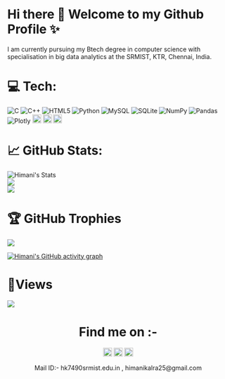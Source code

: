 # Hi there 👋 Welcome to my Github Profile ✨

I am currently pursuing my Btech degree in computer science with specialisation in big data analytics at the SRMIST, KTR, Chennai, India. 

# 💻 Tech:
![C](https://img.shields.io/badge/c-%2300599C.svg?style=for-the-badge&logo=c&logoColor=white) ![C++](https://img.shields.io/badge/c++-%2300599C.svg?style=for-the-badge&logo=c%2B%2B&logoColor=white) ![HTML5](https://img.shields.io/badge/html5-%23E34F26.svg?style=for-the-badge&logo=html5&logoColor=white) ![Python](https://img.shields.io/badge/python-3670A0?style=for-the-badge&logo=python&logoColor=ffdd54) ![MySQL](https://img.shields.io/badge/mysql-%2300f.svg?style=for-the-badge&logo=mysql&logoColor=white) ![SQLite](https://img.shields.io/badge/sqlite-%2307405e.svg?style=for-the-badge&logo=sqlite&logoColor=white) ![NumPy](https://img.shields.io/badge/numpy-%23013243.svg?style=for-the-badge&logo=numpy&logoColor=white) ![Pandas](https://img.shields.io/badge/pandas-%23150458.svg?style=for-the-badge&logo=pandas&logoColor=white) ![Plotly](https://img.shields.io/badge/Plotly-%233F4F75.svg?style=for-the-badge&logo=plotly&logoColor=white) 
<img src="https://img.shields.io/badge/Github-%23121011?style=plastic&logo=github&logoColor=white" height=20>
<img src="https://img.shields.io/badge/Visual_Studio_Code-0078D4?style=plastic&logo=visual%20studio%20code&logoColor=white" height=20>
<img src="https://img.shields.io/badge/PowerBI-F2C811?style=plastic&logo=Power%20BI&logoColor=black" height=20>

# 📈 GitHub Stats:
![Himani's Stats](https://github-readme-stats.vercel.app/api?username=HimaniKalra&theme=highcontrast&hide_border=true&include_all_commits=false&count_private=false)<br/>
![](https://github-readme-streak-stats.herokuapp.com/?user=HimaniKalra&theme=highcontrast&hide_border=true)<br/>
![](https://github-readme-stats.vercel.app/api/top-langs/?username=HimaniKalra&theme=highcontrast&hide_border=true&include_all_commits=false&count_private=false)</br>

# 🏆 GitHub Trophies
![](https://github-profile-trophy.vercel.app/?username=HimaniKalra&theme=radical&no-frame=true&no-bg=false&margin-w=4)

[![Himani's GitHub activity graph](https://activity-graph.herokuapp.com/graph?username=HimaniKalra&theme=xcode)](https://github.com/HimaniKalra)

# 👀Views
![](https://komarev.com/ghpvc/?username=HimaniKalra&label=PROFILE+VIEWS)

<h1 align="center"> Find me on :-</h1>
<p align="center">
 <a href="https://www.instagram.com/_himaniii_25/">
    <img src="https://img.shields.io/badge/Instagram-%23E4405F.svg?&style=plastic&logo=instagram&logoColor=white" height=20></a>
  <a href="https://www.hackerrank.com/hk7490">
    <img src="https://img.shields.io/badge/-Hackerrank-2EC866?&style=plastic&logo=HackerRank&logoColor=white" height=20></a>
  <a href="https://www.linkedin.com/in/himani-kalra-536b971b6/">
    <img src="https://img.shields.io/badge/LinkedIn-0077B5?&style=plastic&logo=linkedin&logoColor=white" height=20></a>
</p>
<p align="center">
Mail ID:- hk7490srmist.edu.in , himanikalra25@gmail.com
</p>

